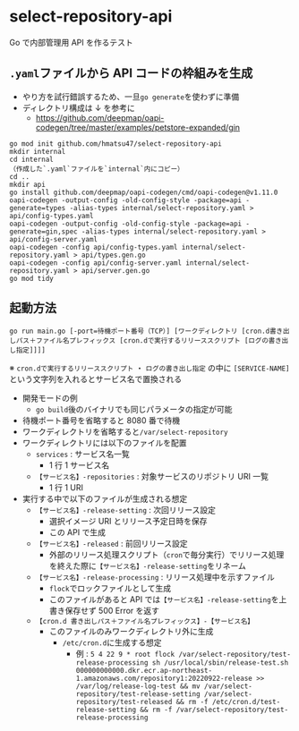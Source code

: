 # select-repository-api

Go で内部管理用 API を作るテスト

## `.yaml`ファイルから API コードの枠組みを生成

- やり方を試行錯誤するため、一旦`go generate`を使わずに準備
- ディレクトリ構成は ↓ を参考に
  - https://github.com/deepmap/oapi-codegen/tree/master/examples/petstore-expanded/gin

```sh:install
go mod init github.com/hmatsu47/select-repository-api
mkdir internal
cd internal
（作成した`.yaml`ファイルを`internal`内にコピー）
cd ..
mkdir api
go install github.com/deepmap/oapi-codegen/cmd/oapi-codegen@v1.11.0
oapi-codegen -output-config -old-config-style -package=api -generate=types -alias-types internal/select-repository.yaml > api/config-types.yaml
oapi-codegen -output-config -old-config-style -package=api -generate=gin,spec -alias-types internal/select-repository.yaml > api/config-server.yaml
oapi-codegen -config api/config-types.yaml internal/select-repository.yaml > api/types.gen.go
oapi-codegen -config api/config-server.yaml internal/select-repository.yaml > api/server.gen.go
go mod tidy
```

## 起動方法

`go run main.go [-port=待機ポート番号（TCP）] [ワークディレクトリ [cron.d書き出しパス＋ファイル名プレフィックス [cron.dで実行するリリーススクリプト [ログの書き出し指定]]]]`

※ `cron.dで実行するリリーススクリプト` ・ `ログの書き出し指定` の中に `[SERVICE-NAME]` という文字列を入れるとサービス名で置換される

- 開発モードの例
  - `go build`後のバイナリでも同じパラメータの指定が可能
- 待機ポート番号を省略すると 8080 番で待機
- ワークディレクトリを省略すると`/var/select-repository`
- ワークディレクトリには以下のファイルを配置
  - `services` : サービス名一覧
    - 1 行 1 サービス名
  - `【サービス名】-repositories` : 対象サービスのリポジトリ URI 一覧
    - 1 行 1 URI
- 実行する中で以下のファイルが生成される想定
  - `【サービス名】-release-setting` : 次回リリース設定
    - 選択イメージ URI とリリース予定日時を保存
    - この API で生成
  - `【サービス名】-released` : 前回リリース設定
    - 外部のリリース処理スクリプト（`cron`で毎分実行）でリリース処理を終えた際に`【サービス名】-release-setting`をリネーム
  - `【サービス名】-release-processing` : リリース処理中を示すファイル
    - `flock`でロックファイルとして生成
    - このファイルがあると API では`【サービス名】-release-setting`を上書き保存せず 500 Error を返す
  - `【cron.d 書き出しパス＋ファイル名プレフィックス】-【サービス名】`
    - このファイルのみワークディレクトリ外に生成
      - `/etc/cron.d`に生成する想定
        - 例 : `5 4 22 9 * root flock /var/select-repository/test-release-processing sh /usr/local/sbin/release-test.sh 000000000000.dkr.ecr.ap-northeast-1.amazonaws.com/repository1:20220922-release >> /var/log/release-log-test && mv /var/select-repository/test-release-setting /var/select-repository/test-released && rm -f /etc/cron.d/test-release-setting && rm -f /var/select-repository/test-release-processing`
